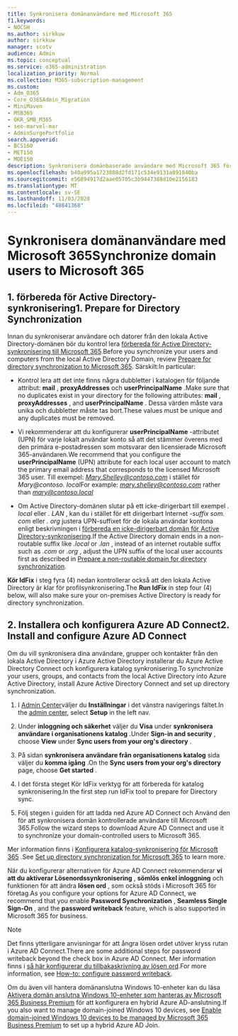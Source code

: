 ```yaml
---
title: Synkronisera domänanvändare med Microsoft 365
f1.keywords:
- NOCSH
ms.author: sirkkuw
author: sirkkuw
manager: scotv
audience: Admin
ms.topic: conceptual
ms.service: o365-administration
localization_priority: Normal
ms.collection: M365-subscription-management
ms.custom:
- Adm_O365
- Core_O365Admin_Migration
- MiniMaven
- MSB365
- OKR_SMB_M365
- seo-marvel-mar
- AdminSurgePortfolio
search.appverid:
- BCS160
- MET150
- MOE150
description: Synkronisera domänbaserade användare med Microsoft 365 för företag.
ms.openlocfilehash: b40a995a1723808d2fd171c534e9131a891840ba
ms.sourcegitcommit: e56894917d2aae05705c3b9447388d10e2156183
ms.translationtype: MT
ms.contentlocale: sv-SE
ms.lasthandoff: 11/03/2020
ms.locfileid: "48841368"
---
```

# <a name="synchronize-domain-users-to-microsoft-365"></a><span data-ttu-id="c4525-103">Synkronisera domänanvändare med Microsoft 365</span><span class="sxs-lookup"><span data-stu-id="c4525-103">Synchronize domain users to Microsoft 365</span></span>

## <a name="1-prepare-for-directory-synchronization"></a><span data-ttu-id="c4525-104">1. förbereda för Active Directory-synkronisering</span><span class="sxs-lookup"><span data-stu-id="c4525-104">1. Prepare for Directory Synchronization</span></span> 

<span data-ttu-id="c4525-105">Innan du synkroniserar användare och datorer från den lokala Active Directory-domänen bör du kontrol lera [förbereda för Active Directory-synkronisering till Microsoft 365](https://docs.microsoft.com/microsoft-365/enterprise/prepare-for-directory-synchronization).</span><span class="sxs-lookup"><span data-stu-id="c4525-105">Before you synchronize your users and computers from the local Active Directory Domain, review [Prepare for directory synchronization to Microsoft 365](https://docs.microsoft.com/microsoft-365/enterprise/prepare-for-directory-synchronization).</span></span> <span data-ttu-id="c4525-106">Särskilt:</span><span class="sxs-lookup"><span data-stu-id="c4525-106">In particular:</span></span>

   - <span data-ttu-id="c4525-107">Kontrol lera att det inte finns några dubbletter i katalogen för följande attribut: **mail** , **proxyAddresses** och **userPrincipalName** .</span><span class="sxs-lookup"><span data-stu-id="c4525-107">Make sure that no duplicates exist in your directory for the following attributes: **mail** , **proxyAddresses** , and **userPrincipalName** .</span></span> <span data-ttu-id="c4525-108">Dessa värden måste vara unika och dubbletter måste tas bort.</span><span class="sxs-lookup"><span data-stu-id="c4525-108">These values must be unique and any duplicates must be removed.</span></span>
   
   - <span data-ttu-id="c4525-109">Vi rekommenderar att du konfigurerar **userPrincipalName** -attributet (UPN) för varje lokalt användar konto så att det stämmer överens med den primära e-postadressen som motsvarar den licensierade Microsoft 365-användaren.</span><span class="sxs-lookup"><span data-stu-id="c4525-109">We recommend that you configure the **userPrincipalName** (UPN) attribute for each local user account to match the primary email address that corresponds to the licensed Microsoft 365 user.</span></span> <span data-ttu-id="c4525-110">Till exempel: *Mary.Shelley@contoso.com* i stället för *Mary@contoso. local*</span><span class="sxs-lookup"><span data-stu-id="c4525-110">For example: *mary.shelley@contoso.com* rather than *mary@contoso.local*</span></span>
   
   - <span data-ttu-id="c4525-111">Om Active Directory-domänen slutar på ett icke-dirigerbart till exempel *. local* eller *. LAN* , kan du i stället för ett dirigerbart Internet *-suffix som. com* eller *. org* justera UPN-suffixet för de lokala användar kontona enligt beskrivningen i [förbereda en icke-dirigerbart domän för Active Directory-synkronisering](https://docs.microsoft.com/microsoft-365/enterprise/prepare-a-non-routable-domain-for-directory-synchronization).</span><span class="sxs-lookup"><span data-stu-id="c4525-111">If the Active Directory domain ends in a non-routable suffix like *.local* or *.lan* , instead of an internet routable suffix such as *.com* or *.org* , adjust the UPN suffix of the local user accounts first as described in [Prepare a non-routable domain for directory synchronization](https://docs.microsoft.com/microsoft-365/enterprise/prepare-a-non-routable-domain-for-directory-synchronization).</span></span> 

<span data-ttu-id="c4525-112">**Kör IdFix** i steg fyra (4) nedan kontrollerar också att den lokala Active Directory är klar för profilsynkronisering.</span><span class="sxs-lookup"><span data-stu-id="c4525-112">The **Run IdFix** in step four (4) below, will also make sure your on-premises Active Directory is ready for directory synchronization.</span></span>

## <a name="2-install-and-configure-azure-ad-connect"></a><span data-ttu-id="c4525-113">2. Installera och konfigurera Azure AD Connect</span><span class="sxs-lookup"><span data-stu-id="c4525-113">2. Install and configure Azure AD Connect</span></span>

<span data-ttu-id="c4525-114">Om du vill synkronisera dina användare, grupper och kontakter från den lokala Active Directory i Azure Active Directory installerar du Azure Active Directory Connect och konfigurera katalog synkronisering.</span><span class="sxs-lookup"><span data-stu-id="c4525-114">To synchronize your users, groups, and contacts from the local Active Directory into Azure Active Directory, install Azure Active Directory Connect and set up directory synchronization.</span></span> 

 1. <span data-ttu-id="c4525-115">I [Admin Center](https://go.microsoft.com/fwlink/p/?linkid=2024339)väljer du **Inställningar** i det vänstra navigerings fältet.</span><span class="sxs-lookup"><span data-stu-id="c4525-115">In the [admin center](https://go.microsoft.com/fwlink/p/?linkid=2024339), select **Setup** in the left nav.</span></span>

 2. <span data-ttu-id="c4525-116">Under **inloggning och säkerhet** väljer du **Visa**  under **synkronisera användare i organisationens katalog** .</span><span class="sxs-lookup"><span data-stu-id="c4525-116">Under **Sign-in and security** , choose **View**  under **Sync users from your org's directory** .</span></span>

 3. <span data-ttu-id="c4525-117">På sidan **synkronisera användare från organisationens katalog** sida väljer du **komma igång** .</span><span class="sxs-lookup"><span data-stu-id="c4525-117">On the **Sync users from your org's directory** page, choose **Get started** .</span></span>

 4. <span data-ttu-id="c4525-118">I det första steget Kör IdFix verktyg för att förbereda för katalog synkronisering.</span><span class="sxs-lookup"><span data-stu-id="c4525-118">In the first step  run IdFix tool to prepare for Directory sync.</span></span>

 5. <span data-ttu-id="c4525-119">Följ stegen i guiden för att ladda ned Azure AD Connect och Använd den för att synkronisera domän kontrollerade användare till Microsoft 365.</span><span class="sxs-lookup"><span data-stu-id="c4525-119">Follow the wizard steps to download Azure AD Connect and use it to synchronize your domain-controlled users to Microsoft 365.</span></span>


<span data-ttu-id="c4525-120">Mer information finns i [Konfigurera katalog-synkronisering för Microsoft 365](https://docs.microsoft.com/microsoft-365/enterprise/set-up-directory-synchronization) .</span><span class="sxs-lookup"><span data-stu-id="c4525-120">See [Set up directory synchronization for Microsoft 365](https://docs.microsoft.com/microsoft-365/enterprise/set-up-directory-synchronization) to learn more.</span></span>

<span data-ttu-id="c4525-121">När du konfigurerar alternativen för Azure AD Connect rekommenderar **vi att du aktiverar Lösenordssynkronisering** , **sömlös enkel inloggning** och funktionen för att ändra **lösen ord** , som också stöds i Microsoft 365 för företag.</span><span class="sxs-lookup"><span data-stu-id="c4525-121">As you configure your options for Azure AD Connect, we recommend that you enable **Password Synchronization** , **Seamless Single Sign-On** , and the **password writeback** feature, which is also supported in Microsoft 365 for business.</span></span>

> [!NOTE]
> <span data-ttu-id="c4525-122">Det finns ytterligare anvisningar för att ångra lösen ordet utöver kryss rutan i Azure AD Connect.</span><span class="sxs-lookup"><span data-stu-id="c4525-122">There are some additional steps for password writeback beyond the check box in Azure AD Connect.</span></span> <span data-ttu-id="c4525-123">Mer information finns i [så här konfigurerar du tillbakaskrivning av lösen ord](https://docs.microsoft.com/azure/active-directory/authentication/howto-sspr-writeback).</span><span class="sxs-lookup"><span data-stu-id="c4525-123">For more information, see [How-to: configure password writeback](https://docs.microsoft.com/azure/active-directory/authentication/howto-sspr-writeback).</span></span> 

<span data-ttu-id="c4525-124">Om du även vill hantera domänanslutna Windows 10-enheter kan du läsa [Aktivera domän anslutna Windows 10-enheter som hanteras av Microsoft 365 Business Premium](manage-windows-devices.md) för att konfigurera en hybrid Azure AD-anslutning.</span><span class="sxs-lookup"><span data-stu-id="c4525-124">If you also want to manage domain-joined Windows 10 devices, see [Enable domain-joined Windows 10 devices to be managed by Microsoft 365 Business Premium](manage-windows-devices.md) to set up a hybrid Azure AD Join.</span></span> 